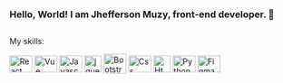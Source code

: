 ### Hello, World! I am Jhefferson Muzy, front-end developer. 👋
##
<p>My skills:</p>
<div style="display: inline_block">
  <img align="center" alt="React icon" height="30" width="40" src="https://cdn.jsdelivr.net/gh/devicons/devicon@latest/icons/react/react-original.svg">
  <img align="center" alt="Vue icon" height="30" width="40" src="https://cdn.jsdelivr.net/gh/devicons/devicon/icons/vuejs/vuejs-original.svg">
  <img align="center" alt="Javascript icon" height="30" width="40" src="https://cdn.jsdelivr.net/gh/devicons/devicon/icons/javascript/javascript-original.svg">
  <img align="center" alt="jquery icon" height="30" with="35" src="https://cdn.jsdelivr.net/gh/devicons/devicon/icons/jquery/jquery-original.svg">
  <img align="center" alt="Bootstrap icon" height="35" width="40" src="https://cdn.jsdelivr.net/gh/devicons/devicon/icons/bootstrap/bootstrap-original.svg">
  <img align="center" alt="Css icon" height="30" width="40" src="https://cdn.jsdelivr.net/gh/devicons/devicon/icons/css3/css3-original.svg">
  <img align="center" alt="Html icon" height="30" widht="40" src="https://cdn.jsdelivr.net/gh/devicons/devicon/icons/html5/html5-original.svg">
  <img align="center" alt="Python icon" height="30" width="40" src="https://cdn.jsdelivr.net/gh/devicons/devicon/icons/python/python-original.svg">
  <img align="center" alt="Figma icon" height="30" width="40" src="https://cdn.jsdelivr.net/gh/devicons/devicon/icons/figma/figma-original.svg">
</div>

